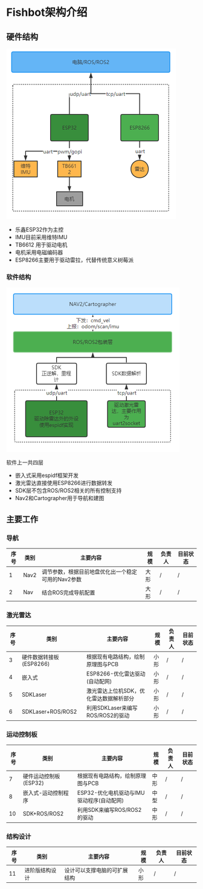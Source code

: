 # Fishbot架构介绍

## 硬件结构

![image-20220215174435173](./README/imgs/image-20220215174435173.png)

- 乐鑫ESP32作为主控
- IMU目前采用维特IMU
- TB6612 用于驱动电机
- 电机采用电磁编码器
- ESP8266主要用于驱动雷拉，代替传统意义树莓派

### 软件结构

![image-20220215175804468](./README/imgs/image-20220215175804468.png)

软件上一共四层

- 嵌入式采用espidf框架开发
- 激光雷达直接使用ESP8266进行数据转发
- SDK层不包含ROS/ROS2相关的所有控制支持
- Nav2和Cartographer用于导航和建图

## 主要工作

### 导航
|  序号   | 类别 | 主要内容 | 规模  | 负责人  | 目前状态|
|  ----  | ----  | ----  | ----  |----  |----  |
| 1  | Nav2 |调节参数，根据目前地盘优化出一个稳定可用的Nav2参数     | 大形 |  / |  / |
| 2  | Nav | 结合ROS完成导航配置                              | 大形 |  / |  / |

### 激光雷达
|  序号   | 类别 | 主要内容 | 规模  | 负责人  | 目前状态|
|  ----  | ----  | ----  | ----  |----  |----  |
| 3  | 硬件数据转接板(ESP8266) | 根据现有电路结构，绘制原理图与PCB  | 小形 |  / |  / |
| 4 | 嵌入式 | ESP8266-优化雷达驱动(自动配网)                | 小形 |  / |  / |
| 5  | SDKLaser| 激光雷达上位机SDK，优化雷达数据解析部分      | 小形 |  / |  / |
| 6  | SDKLaser+ROS/ROS2 | 利用SDKLaser来编写ROS/ROS2的驱动  | 小形 |  / |   / |


### 运动控制板
|  序号   | 类别 | 主要内容 | 规模  | 负责人  | 目前状态|
|  ----  | ----  | ----  | ----  |----  |----  |
| 7  | 硬件运动控制板(ESP32)   | 根据现有电路结构，绘制原理图与PCB  | 中形 |  / |  / |
| 8  | 嵌入式-运动控制程序 | ESP32-优化电机驱动与IMU驱动程序(自动配网)      | 中型 |  / | / |
| 10  | SDK+ROS/ROS2| 利用SDK来编写ROS/ROS2的驱动                     | 中形 |  / | / |

### 结构设计
|  序号   | 类别 | 主要内容 | 规模  | 负责人  | 目前状态|
|  ----  | ----  | ----  | ----  |----  |----  |
| 11  | 进阶版结构设计 | 设计可以支撑电脑的可扩展结构               | 小形 |  / |     / |
